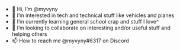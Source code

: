- 👋 Hi, I’m @myvyny
- 👀 I’m interested in tech and technical stuff like vehicles and planes
- 🌱 I’m currently learning general school crap and stuff I love^
- 💞️ I’m looking to collaborate on interesting and/or useful stuff and helping others
- 📫 How to reach me @myvyny#6317 on Discord

<!---
myvyny/myvyny is a ✨ special ✨ repository because its `README.md` (this file) appears on your GitHub profile.
You can click the Preview link to take a look at your changes.
--->

